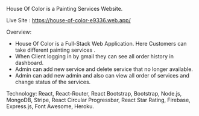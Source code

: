 House Of Color is a Painting Services Website.


Live Site : https://house-of-color-e9336.web.app/


Overview:

* House Of Color is a Full-Stack Web Application. Here Customers can take different painting services .
* When Client logging in by gmail they can see all order history in dashboard.
* Admin can add new service and delete service that no longer available.
* Admin can add new admin and also can view all order of services and change status of the services.


Technology: React, React-Router, React Bootstrap, Bootstrap, Node.js, MongoDB, Stripe, React Circular Progressbar, React Star Rating, Firebase, Express.js, Font Awesome, Heroku.
